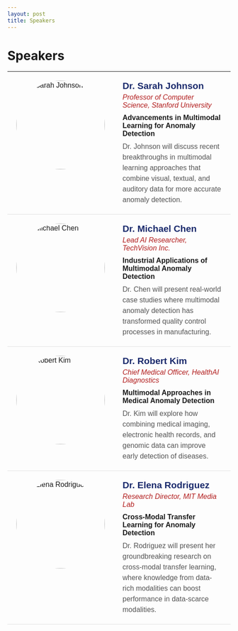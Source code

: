 ```yaml
---
layout: post
title: Speakers
---
```


<h1>Speakers</h1>

<style>
    .speakers-table {
        width: 100%;
        border-collapse: collapse;
        font-family: Arial, sans-serif;
    }

    .speakers-table td {
        padding: 20px;
        vertical-align: top;
        border-bottom: 1px solid #e0e0e0;
    }

    .speaker-image {
        width: 120px;
        padding-right: 20px;
    }

    .speaker-image img {
        width: 200px;
        height: 200px;
        border-radius: 50%;
        object-fit: cover;
    }

    .speaker-name {
        font-size: 1.3rem;
        font-weight: bold;
        color: #1a2a6c;
        margin-bottom: 5px;
    }

    .speaker-position {
        color: #b21f1f;
        font-style: italic;
        margin-bottom: 10px;
    }

    .talk-title {
        font-weight: bold;
        margin-bottom: 8px;
    }

    .talk-summary {
        color: #555;
        line-height: 1.5;
    }

    @media (max-width: 768px) {
        .speaker-image {
            width: 200px;
            padding-right: 15px;
        }

        .speaker-image img {
            width: 200px;
            height: 200px;
        }

        .speakers-table td {
            padding: 15px 10px;
        }
    }
</style>
<table class="speakers-table">
    <tr>
        <td class="speaker-image">
            <img src="https://images.unsplash.com/photo-1507003211169-0a1dd7228f2d?ixlib=rb-4.0.3&auto=format&fit=crop&w=500&q=80" alt="Dr. Sarah Johnson">
        </td>
        <td>
            <div class="speaker-name">Dr. Sarah Johnson</div>
            <div class="speaker-position">Professor of Computer Science, Stanford University</div>
            <div class="talk-title">Advancements in Multimodal Learning for Anomaly Detection</div>
            <div class="talk-summary">Dr. Johnson will discuss recent breakthroughs in multimodal learning approaches that combine visual, textual, and auditory data for more accurate anomaly detection.</div>
        </td>
    </tr>
    <tr>
        <td class="speaker-image">
            <img src="https://images.unsplash.com/photo-1494790108755-2616b612b786?ixlib=rb-4.0.3&auto=format&fit=crop&w=500&q=80" alt="Dr. Michael Chen">
        </td>
        <td>
            <div class="speaker-name">Dr. Michael Chen</div>
            <div class="speaker-position">Lead AI Researcher, TechVision Inc.</div>
            <div class="talk-title">Industrial Applications of Multimodal Anomaly Detection</div>
            <div class="talk-summary">Dr. Chen will present real-world case studies where multimodal anomaly detection has transformed quality control processes in manufacturing.</div>
        </td>
    </tr>
    <tr>
        <td class="speaker-image">
            <img src="https://images.unsplash.com/photo-1472099645785-5658abf4ff4e?ixlib=rb-4.0.3&auto=format&fit=crop&w=500&q=80" alt="Dr. Robert Kim">
        </td>
        <td>
            <div class="speaker-name">Dr. Robert Kim</div>
            <div class="speaker-position">Chief Medical Officer, HealthAI Diagnostics</div>
            <div class="talk-title">Multimodal Approaches in Medical Anomaly Detection</div>
            <div class="talk-summary">Dr. Kim will explore how combining medical imaging, electronic health records, and genomic data can improve early detection of diseases.</div>
        </td>
    </tr>
    <tr>
        <td class="speaker-image">
            <img src="https://images.unsplash.com/photo-1573496359142-b8d87734a5a2?ixlib=rb-4.0.3&auto=format&fit=crop&w=500&q=80" alt="Dr. Elena Rodriguez">
        </td>
        <td>
            <div class="speaker-name">Dr. Elena Rodriguez</div>
            <div class="speaker-position">Research Director, MIT Media Lab</div>
            <div class="talk-title">Cross-Modal Transfer Learning for Anomaly Detection</div>
            <div class="talk-summary">Dr. Rodriguez will present her groundbreaking research on cross-modal transfer learning, where knowledge from data-rich modalities can boost performance in data-scarce modalities.</div>
        </td>
    </tr>
</table>
